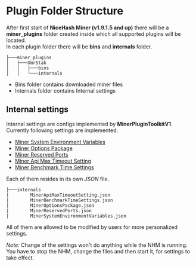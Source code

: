 # Plugin Folder Structure

After first start of **NiceHash Miner (v1.9.1.5 and up)** there will be a **miner_plugins** folder created inside which all supported plugins will be located.<br>
In each plugin folder there will be **bins** and **internals** folder.<br>

```
├───miner_plugins
│   ├───XmrStak
│   │   ├───bins
│   │   └───internals
```

- Bins folder contains downloaded miner files
- Internals folder contains Internal settings

## Internal settings

Internal settings are configs implemented by **MinerPluginToolkitV1**.<br>
Currently following settings are implemented:
- [Miner System Environment Variables](MinerSystemEnvironmentVariables.md)
- [Miner Options Package](ExtraLaunchParameters.md)
- [Miner Reserved Ports](MinerReservedPorts.md)
- [Miner Api Max Timeout Setting](MinerApiMaxTimeoutSettings.md)
- [Miner Benchmark Time Settings](MinerBenchmarkTimeSettings.md)

Each of them resides in its own *JSON* file.

```
├───internals
|        MinerApiMaxTimeoutSetting.json
|        MinerBenchmarkTimeSettings.json
|        MinerOptionsPackage.json
|        MinerReservedPorts.json
|        MinerSystemEnvironmentVariables.json
```

All of them are allowed to be modified by users for more personalized settings.

*Note:* Change of the settings won't do anything while the NHM is running. You have to stop the NHM, change the files and then start it, for settings to take effect.